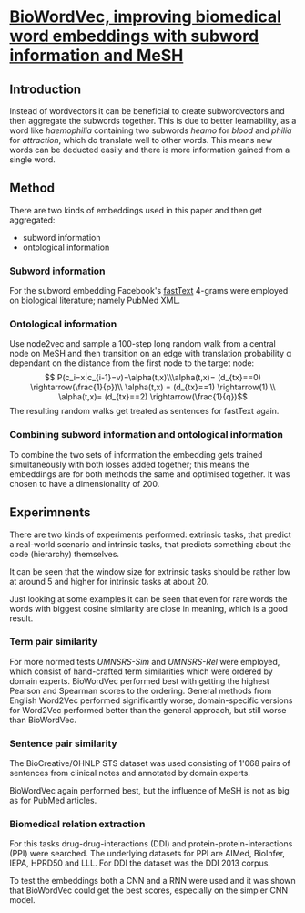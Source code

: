 # [BioWordVec, improving biomedical word embeddings with subword information and MeSH](https://www.nature.com/articles/s41597-019-0055-0)
## Introduction
Instead of wordvectors it can be beneficial to create subwordvectors and then aggregate the subwords together. This is due to better learnability, as a word like *haemophilia* containing two subwords *heamo* for *blood* and *philia* for *attraction*, which do translate well to other words. This means new words can be deducted easily and there is more information gained from a single word.

## Method
There are two kinds of embeddings used in this paper and then get aggregated:
- subword information
- ontological information

### Subword information
For the subword embedding Facebook's [fastText](https://arxiv.org/abs/1607.04606) 4-grams were employed on biological literature; namely PubMed XML.

### Ontological information
Use node2vec and sample a 100-step long random walk from a central node on MeSH and then transition on an edge with translation probability &alpha; dependant on the distance from the first node to the target node:
$$ P(c_i=x|c_{i-1}=v)=\alpha(t,x)\\\alpha(t,x)= (d_{tx}==0) \rightarrow(\frac{1}{p})\\ \alpha(t,x) =  (d_{tx}==1) \rightarrow(1) \\ \alpha(t,x)= (d_{tx}==2) \rightarrow(\frac{1}{q})$$
The resulting random walks get treated as sentences for fastText again.
### Combining subword information and ontological information
To combine the two sets of information the embedding gets trained simultaneously with both losses added together; this means the embeddings are for both methods the same and optimised together. It was chosen to have a dimensionality of 200.

## Experimnents
There are two kinds of experiments performed: extrinsic tasks, that predict a real-world scenario and intrinsic tasks, that predicts something about the code (hierarchy) themselves.

It can be seen that the window size for extrinsic tasks should be rather low at around 5 and higher for intrinsic tasks at about 20.

Just looking at some examples it can be seen that even for rare words the words with biggest cosine similarity are close in meaning, which is a good result.

### Term pair similarity
For more normed tests *UMNSRS-Sim* and *UMNSRS-Rel* were employed, which consist of hand-crafted term similarities which were ordered by domain experts. BioWordVec performed best with getting the highest Pearson and Spearman scores to the ordering. General methods from English Word2Vec performed significantly worse, domain-specific versions for Word2Vec performed better than the general approach, but still worse than BioWordVec.
### Sentence pair similarity
The BioCreative/OHNLP STS dataset was used consisting of 1'068 pairs of sentences from clinical notes and annotated by domain experts.

BioWordVec again performed best, but the influence of MeSH is not as big as for PubMed articles.
### Biomedical relation extraction
For this tasks drug-drug-interactions (DDI) and protein-protein-interactions (PPI) were searched. The underlying datasets for PPI are AIMed, BioInfer, IEPA, HPRD50 and LLL. For DDI the dataset was the DDI 2013 corpus.

To test the embeddings both a CNN and a RNN were used and it was shown that BioWordVec could get the best scores, especially on the simpler CNN model.
